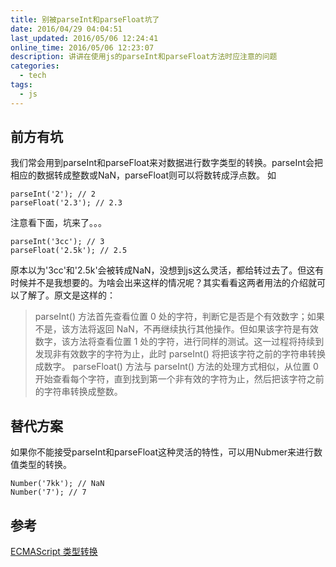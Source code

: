 ```yaml
---
title: 别被parseInt和parseFloat坑了
date: 2016/04/29 04:04:51
last_updated: 2016/05/06 12:24:41
online_time: 2016/05/06 12:23:07
description: 讲讲在使用js的parseInt和parseFloat方法时应注意的问题
categories:
  - tech
tags:
  - js
---
```


## 前方有坑
我们常会用到parseInt和parseFloat来对数据进行数字类型的转换。parseInt会把相应的数据转成整数或NaN，parseFloat则可以将数转成浮点数。
如
```
parseInt('2'); // 2
parseFloat('2.3'); // 2.3
```
注意看下面，坑来了。。。
```
parseInt('3cc'); // 3
parseFloat('2.5k'); // 2.5
```
原本以为'3cc'和'2.5k'会被转成NaN，没想到js这么灵活，都给转过去了。但这有时候并不是我想要的。为啥会出来这样的情况呢？其实看看这两者用法的介绍就可以了解了。原文是这样的：

>parseInt() 方法首先查看位置 0 处的字符，判断它是否是个有效数字；如果不是，该方法将返回 NaN，不再继续执行其他操作。但如果该字符是有效数字，该方法将查看位置 1 处的字符，进行同样的测试。这一过程将持续到发现非有效数字的字符为止，此时 parseInt() 将把该字符之前的字符串转换成数字。
parseFloat() 方法与 parseInt() 方法的处理方式相似，从位置 0 开始查看每个字符，直到找到第一个非有效的字符为止，然后把该字符之前的字符串转换成整数。


## 替代方案
如果你不能接受parseInt和parseFloat这种灵活的特性，可以用Nubmer来进行数值类型的转换。
```
Number('7kk'); // NaN
Number('7'); // 7
```

## 参考
[ECMAScript 类型转换](http://www.w3school.com.cn/js/pro_js_typeconversion.asp)
